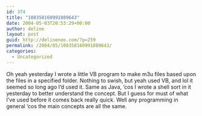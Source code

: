 ```yaml
---
id: 374
title: "108358160991889643"
date: 2004-05-03T20:53:29+00:00
author: deline
layout: post
guid: http://delineneo.com/?p=259
permalink: /2004/05/108358160991889643/
categories:
  - Uncategorized
---
```

Oh yeah yesterday I wrote a little VB program to make m3u files based upon the files in a specified folder. Nothing to swish, but yeah used VB, and lol it seemed so long ago I&#8217;d used it. Same as Java, &#8216;cos I wrote a shell sort in it yesterday to better understand the concept. But I guess for must of what I&#8217;ve used before it comes back really quick. Well any programming in general &#8216;cos the main concepts are all the same.

